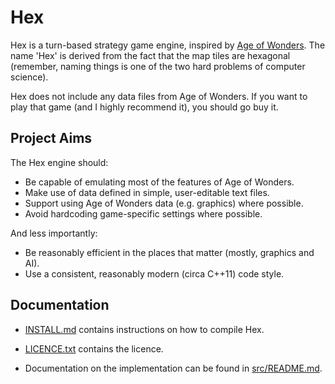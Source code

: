Hex
===

Hex is a turn-based strategy game engine, inspired by [Age of Wonders](https://en.wikipedia.org/?title=Age_of_Wonders).
The name 'Hex' is derived from the fact that the map tiles are hexagonal (remember, naming
things is one of the two hard problems of computer science).

Hex does not include any data files from Age of Wonders.  If you want to play that game (and I
highly recommend it), you should go buy it.

Project Aims
------------

The Hex engine should:

  * Be capable of emulating most of the features of Age of Wonders.
  * Make use of data defined in simple, user-editable text files.
  * Support using Age of Wonders data (e.g. graphics) where possible.
  * Avoid hardcoding game-specific settings where possible.

And less importantly:

  * Be reasonably efficient in the places that matter (mostly, graphics and AI).
  * Use a consistent, reasonably modern (circa C++11) code style.

Documentation
-------------

  - [INSTALL.md](INSTALL.md) contains instructions on how to compile Hex.

  - [LICENCE.txt](LICENCE.txt) contains the licence.

  - Documentation on the implementation can be found in [src/README.md](src/README.md).
